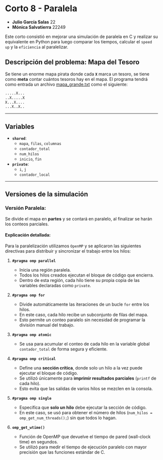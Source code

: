 # Corto 8 - Paralela
* **Julio García Salas** 22
* **Mónica Salvatierra** 22249

Este corto consistió en mejorar una simulación de paralela en C y realizar su equivalente en Python para luego comparar los tiempos, calcular el `speed up` y la `eficiencia` al paralelizar. 

## Descripción del problema: Mapa del Tesoro

Se tiene un enorme mapa pirata donde cada **`X`** marca un tesoro, se tiene como **meta** contar cuántos tesoros hay en el mapa.
El programa tendrá como entrada un archivo [mapa_grande.txt](mapa_grande.txt) como el siguiente:

```txt
.....X...
..X.....X
X...X....
...X..X..
```
---
## **Variables**
* **`shared`**: 
    - `mapa`, `filas`, `columnas`
    - `contador_total`
    - `num_hilos`
    - `inicio`, `fin`
* **`private`**:
    - `i`, `j`
    - `contador_local`

---
## **Versiones de la simulación**

### Versión Paralela:
Se divide el mapa en **partes** y se contará en paralelo, al finalizar se harán los conteos parciales.

#### Explicación detallada:
Para la paralelización utilizamos ``OpenMP`` y se aplicaron las siguientes directivas para distribuir y sincronizar el trabajo entre los hilos:

1. **`#pragma omp parallel`**

   * Inicia una región paralela.
   * Todos los hilos creados ejecutan el bloque de código que encierra.
   * Dentro de esta región, cada hilo tiene su propia copia de las variables declaradas como `private`.

2. **`#pragma omp for`**

   * Divide automáticamente las iteraciones de un bucle `for` entre los hilos.
   * En este caso, cada hilo recibe un subconjunto de filas del mapa.
   * Esto permite un conteo paralelo sin necesidad de programar la división manual del trabajo.

3. **`#pragma omp atomic`**

   * Se usa para acumular el conteo de cada hilo en la variable global `contador_total` de forma segura y eficiente.

4. **`#pragma omp critical`**

   * Define una **sección crítica**, donde solo un hilo a la vez puede ejecutar el bloque de código.
   * Se utilizó únicamente para **imprimir resultados parciales** (`printf` de cada hilo).
   * Esto evita que las salidas de varios hilos se mezclen en la consola.

5. **`#pragma omp single`**

   * Especifica que **solo un hilo** debe ejecutar la sección de código.
   * En este caso, se usó para obtener el número de hilos (`num_hilos = omp_get_num_threads();`) sin que todos lo hagan.

6. **`omp_get_wtime()`**

   * Función de OpenMP que devuelve el tiempo de pared (wall-clock time) en segundos.
   * Se utilizó para medir el tiempo de ejecución paralelo con mayor precisión que las funciones estándar de C.